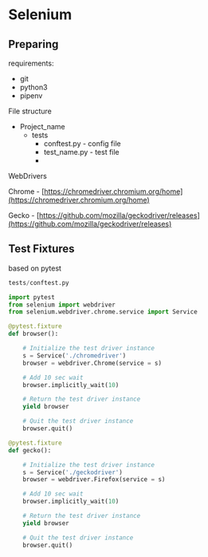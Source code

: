 # Selenium

## Preparing

requirements:

* git
* python3
* pipenv

File structure

* Project\_name
  * tests
    * conftest.py - config file
    * test\_name.py - test file
    *

WebDrivers

Chrome - [https://chromedriver.chromium.org/home](https://chromedriver.chromium.org/home)

Gecko - [https://github.com/mozilla/geckodriver/releases](https://github.com/mozilla/geckodriver/releases)

## Test Fixtures

based on pytest

```python
tests/conftest.py

import pytest
from selenium import webdriver
from selenium.webdriver.chrome.service import Service

@pytest.fixture
def browser():

    # Initialize the test driver instance
    s = Service('./chromedriver')
    browser = webdriver.Chrome(service = s)

    # Add 10 sec wait
    browser.implicitly_wait(10)

    # Return the test driver instance
    yield browser

    # Quit the test driver instance
    browser.quit()

@pytest.fixture
def gecko():

    # Initialize the test driver instance
    s = Service('./geckodriver')
    browser = webdriver.Firefox(service = s)

    # Add 10 sec wait
    browser.implicitly_wait(10)

    # Return the test driver instance
    yield browser

    # Quit the test driver instance
    browser.quit()
```
